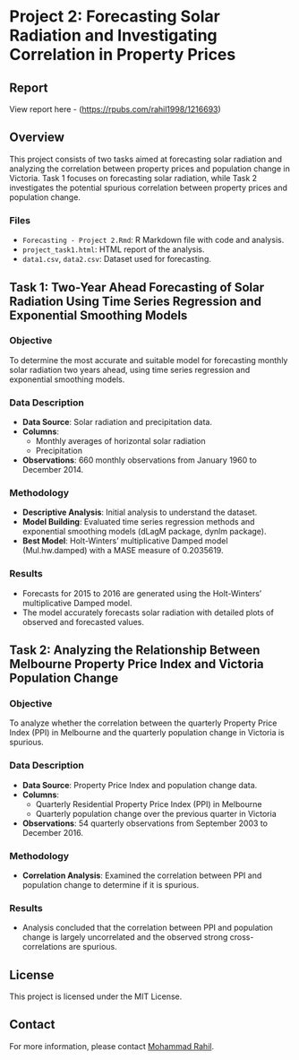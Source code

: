# Project 2: Forecasting Solar Radiation and Investigating Correlation in Property Prices

## Report
View report here - 
(https://rpubs.com/rahil1998/1216693)


## Overview
This project consists of two tasks aimed at forecasting solar radiation and analyzing the correlation between property prices and population change in Victoria. Task 1 focuses on forecasting solar radiation, while Task 2 investigates the potential spurious correlation between property prices and population change.

### Files
- `Forecasting - Project 2.Rmd`: R Markdown file with code and analysis.
- `project_task1.html`: HTML report of the analysis.
- `data1.csv`, `data2.csv`: Dataset used for forecasting.

## Task 1: Two-Year Ahead Forecasting of Solar Radiation Using Time Series Regression and Exponential Smoothing Models

### Objective
To determine the most accurate and suitable model for forecasting monthly solar radiation two years ahead, using time series regression and exponential smoothing models.

### Data Description
- **Data Source**: Solar radiation and precipitation data.
- **Columns**:
  - Monthly averages of horizontal solar radiation
  - Precipitation
- **Observations**: 660 monthly observations from January 1960 to December 2014.

### Methodology
- **Descriptive Analysis**: Initial analysis to understand the dataset.
- **Model Building**: Evaluated time series regression methods and exponential smoothing models (dLagM package, dynlm package).
- **Best Model**: Holt-Winters’ multiplicative Damped model (Mul.hw.damped) with a MASE measure of 0.2035619.

### Results
- Forecasts for 2015 to 2016 are generated using the Holt-Winters’ multiplicative Damped model.
- The model accurately forecasts solar radiation with detailed plots of observed and forecasted values.

## Task 2: Analyzing the Relationship Between Melbourne Property Price Index and Victoria Population Change

### Objective
To analyze whether the correlation between the quarterly Property Price Index (PPI) in Melbourne and the quarterly population change in Victoria is spurious.

### Data Description
- **Data Source**: Property Price Index and population change data.
- **Columns**:
  - Quarterly Residential Property Price Index (PPI) in Melbourne
  - Quarterly population change over the previous quarter in Victoria
- **Observations**: 54 quarterly observations from September 2003 to December 2016.

### Methodology
- **Correlation Analysis**: Examined the correlation between PPI and population change to determine if it is spurious.

### Results
- Analysis concluded that the correlation between PPI and population change is largely uncorrelated and the observed strong cross-correlations are spurious.

## License
This project is licensed under the MIT License.

## Contact
For more information, please contact [Mohammad Rahil](mailto:smrahil98@gmail.com).
